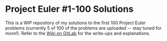 # Project Euler #1-100 Solutions

This is a WIP repository of my solutions to the first 100 Project Euler problems (currently 5 of 100 of the problems are uploaded -- stay tuned for more!). Refer to the [Wiki on GitLab](https://gitlab.com/crumpmasterjc/projecteuler/-/wikis/Home) for the write-ups and explanations.
